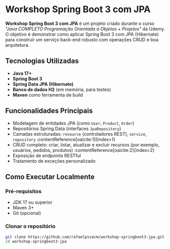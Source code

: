 # Workshop Spring Boot 3 com JPA

**Workshop Spring Boot 3 com JPA** é um projeto criado durante o curso *"Java COMPLETO Programação Orientada a Objetos + Projetos"* da Udemy. O objetivo é demonstrar como aplicar Spring Boot 3 com JPA (Hibernate) para construir um serviço back-end robusto com operações CRUD e boa arquitetura.

## Tecnologias Utilizadas

- **Java 17+**
- **Spring Boot 3**
- **Spring Data JPA (Hibernate)**
- **Banco de dados H2** (em memória, para testes)
- **Maven** como ferramenta de build

## Funcionalidades Principais

- Modelagem de entidades JPA (como `User`, `Product`, `Order`)
- Repositórios Spring Data (interfaces `JpaRepository`)
- Camadas estruturadas: `resource` (controladores REST), `service`, `repository` :contentReference[oaicite:1]{index=1}
- CRUD completo: criar, listar, atualizar e excluir recursos (por exemplo, usuários, pedidos, produtos) :contentReference[oaicite:2]{index=2}
- Exposição de endpoints RESTful
- Tratamento de exceções personalizado

## Como Executar Localmente

### Pré-requisitos

- JDK 17 ou superior
- Maven 3+
- Git (opcional)

### Clonar o repositório

```bash
git clone https://github.com/rafaelpivacm/workshop-springboot3-jpa.git
cd workshop-springboot3-jpa
